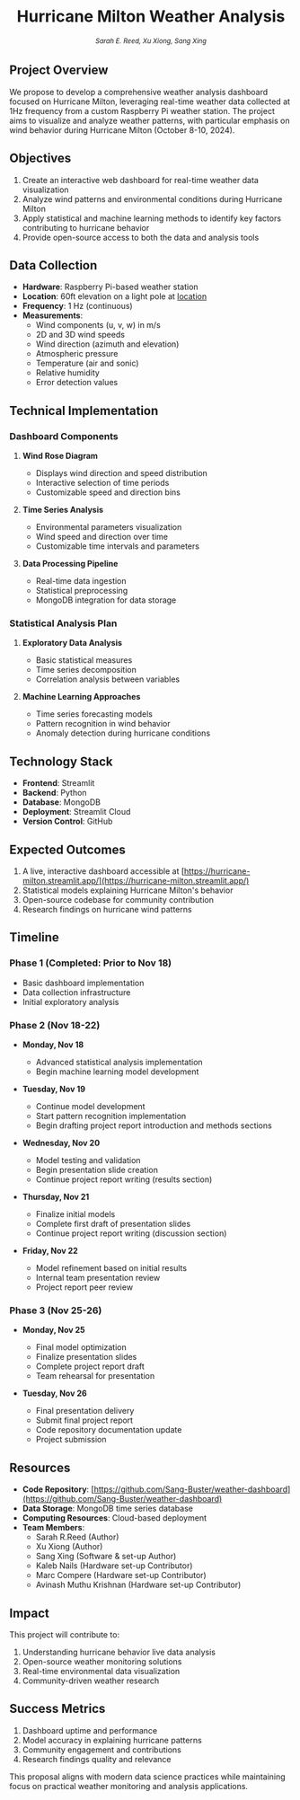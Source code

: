 <div align="center">
<h1>Hurricane Milton Weather Analysis</h1>
<h6 align="center"><small>Sarah E. Reed, Xu Xiong, Sang Xing</small></h6>
</div>

## Project Overview
We propose to develop a comprehensive weather analysis dashboard focused on Hurricane Milton, leveraging real-time weather data collected at 1Hz frequency from a custom Raspberry Pi weather station. The project aims to visualize and analyze weather patterns, with particular emphasis on wind behavior during Hurricane Milton (October 8-10, 2024).

## Objectives
1. Create an interactive web dashboard for real-time weather data visualization
2. Analyze wind patterns and environmental conditions during Hurricane Milton
3. Apply statistical and machine learning methods to identify key factors contributing to hurricane behavior
4. Provide open-source access to both the data and analysis tools

## Data Collection
- **Hardware**: Raspberry Pi-based weather station
- **Location**: 60ft elevation on a light pole at [location](https://maps.app.goo.gl/noC7dszEV9brfdxy8)
- **Frequency**: 1 Hz (continuous)
- **Measurements**:
  - Wind components (u, v, w) in m/s
  - 2D and 3D wind speeds
  - Wind direction (azimuth and elevation)
  - Atmospheric pressure
  - Temperature (air and sonic)
  - Relative humidity
  - Error detection values

## Technical Implementation

### Dashboard Components
1. **Wind Rose Diagram**
   - Displays wind direction and speed distribution
   - Interactive selection of time periods
   - Customizable speed and direction bins

2. **Time Series Analysis**
   - Environmental parameters visualization
   - Wind speed and direction over time
   - Customizable time intervals and parameters

3. **Data Processing Pipeline**
   - Real-time data ingestion
   - Statistical preprocessing
   - MongoDB integration for data storage

### Statistical Analysis Plan
1. **Exploratory Data Analysis**
   - Basic statistical measures
   - Time series decomposition
   - Correlation analysis between variables

2. **Machine Learning Approaches**
   - Time series forecasting models
   - Pattern recognition in wind behavior
   - Anomaly detection during hurricane conditions

## Technology Stack
- **Frontend**: Streamlit
- **Backend**: Python
- **Database**: MongoDB
- **Deployment**: Streamlit Cloud
- **Version Control**: GitHub

## Expected Outcomes
1. A live, interactive dashboard accessible at [https://hurricane-milton.streamlit.app/](https://hurricane-milton.streamlit.app/)
2. Statistical models explaining Hurricane Milton's behavior
3. Open-source codebase for community contribution
4. Research findings on hurricane wind patterns

## Timeline

### Phase 1 (Completed: Prior to Nov 18)
- Basic dashboard implementation
- Data collection infrastructure
- Initial exploratory analysis

### Phase 2 (Nov 18-22)
- **Monday, Nov 18**
  - Advanced statistical analysis implementation
  - Begin machine learning model development
  
- **Tuesday, Nov 19**
  - Continue model development
  - Start pattern recognition implementation
  - Begin drafting project report introduction and methods sections

- **Wednesday, Nov 20**
  - Model testing and validation
  - Begin presentation slide creation
  - Continue project report writing (results section)

- **Thursday, Nov 21**
  - Finalize initial models
  - Complete first draft of presentation slides
  - Continue project report writing (discussion section)

- **Friday, Nov 22**
  - Model refinement based on initial results
  - Internal team presentation review
  - Project report peer review

### Phase 3 (Nov 25-26)
- **Monday, Nov 25**
  - Final model optimization
  - Finalize presentation slides
  - Complete project report draft
  - Team rehearsal for presentation

- **Tuesday, Nov 26**
  - Final presentation delivery
  - Submit final project report
  - Code repository documentation update
  - Project submission

## Resources
- **Code Repository**: [https://github.com/Sang-Buster/weather-dashboard](https://github.com/Sang-Buster/weather-dashboard)
- **Data Storage**: MongoDB time series database
- **Computing Resources**: Cloud-based deployment
- **Team Members**: 
  - Sarah R.Reed (Author)
  - Xu Xiong (Author)
  - Sang Xing (Software &  set-up Author)
  - Kaleb Nails (Hardware set-up Contributor)
  - Marc Compere (Hardware set-up Contributor)
  - Avinash Muthu Krishnan (Hardware set-up Contributor)

## Impact
This project will contribute to:
1. Understanding hurricane behavior live data analysis
2. Open-source weather monitoring solutions
3. Real-time environmental data visualization
4. Community-driven weather research

## Success Metrics
1. Dashboard uptime and performance
2. Model accuracy in explaining hurricane patterns
3. Community engagement and contributions
4. Research findings quality and relevance

This proposal aligns with modern data science practices while maintaining focus on practical weather monitoring and analysis applications.